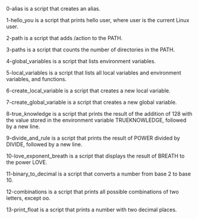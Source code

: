  0-alias is a script that creates an alias.

 1-hello_you is a script that prints hello user, where user is the current Linux user.

 2-path is a script that adds /action to the PATH.

 3-paths is a script that counts the number of directories in the PATH.

 4-global_variables is a script that lists environment variables.

 5-local_variables is a script that lists all local variables and environment variables, and functions.

 6-create_local_variable is a script that creates a new local variable.

 7-create_global_variable is a script that creates a new global variable.

 8-true_knowledge is a script that prints the result of the addition of 128 with the value stored in the environment variable TRUEKNOWLEDGE, followed by a new line.

 9-divide_and_rule is a script that prints the result of POWER divided by DIVIDE, followed by a new line.

 10-love_exponent_breath is a script that displays the result of BREATH to the power LOVE.

 11-binary_to_decimal is a script that converts a number from base 2 to base 10.

 12-combinations is a script that prints all possible combinations of two letters, except oo.

 13-print_float is a script that prints a number with two decimal places.

